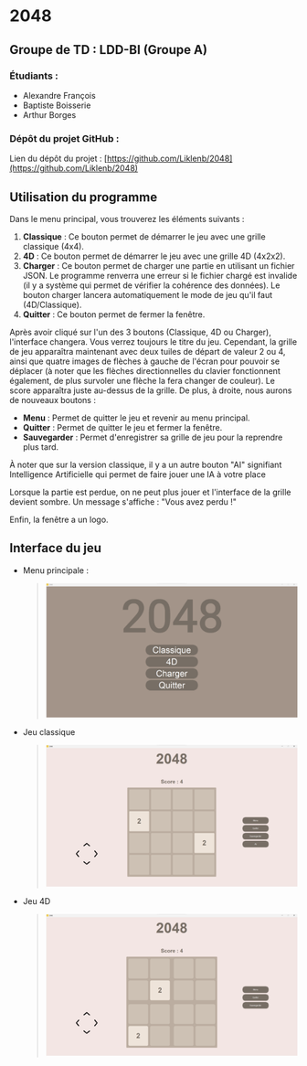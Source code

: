 # 2048

## Groupe de TD : LDD-BI (Groupe A)

### Étudiants :

- Alexandre François
- Baptiste Boisserie
- Arthur Borges

### Dépôt du projet GitHub :

Lien du dépôt du projet : [https://github.com/Liklenb/2048](https://github.com/Liklenb/2048)

## Utilisation du programme

Dans le menu principal, vous trouverez les éléments suivants :

1. **Classique** : Ce bouton permet de démarrer le jeu avec une grille classique (4x4).
2. **4D** : Ce bouton permet de démarrer le jeu avec une grille 4D (4x2x2).
3. **Charger** : Ce bouton permet de charger une partie en utilisant un fichier JSON. Le programme renverra une erreur si le fichier chargé est invalide (il y a système qui permet de vérifier la cohérence des données). Le bouton charger lancera automatiquement le mode de jeu qu'il faut (4D/Classique).
4. **Quitter** : Ce bouton permet de fermer la fenêtre.

Après avoir cliqué sur l'un des 3 boutons (Classique, 4D ou Charger), l'interface changera. Vous verrez toujours le titre du jeu. Cependant, la grille de jeu apparaîtra maintenant avec deux tuiles de départ de valeur 2 ou 4, ainsi que quatre images de flèches à gauche de l'écran pour pouvoir se déplacer (à noter que les flèches directionnelles du clavier fonctionnent également, de plus survoler une flèche la fera changer de couleur). Le score apparaîtra juste au-dessus de la grille. De plus, à droite, nous aurons de nouveaux boutons :

- **Menu** : Permet de quitter le jeu et revenir au menu principal.
- **Quitter** : Permet de quitter le jeu et fermer la fenêtre.
- **Sauvegarder** : Permet d'enregistrer sa grille de jeu pour la reprendre plus tard.

À noter que sur la version classique, il y a un autre bouton "AI" signifiant Intelligence Artificielle qui permet de faire jouer une IA à votre place

Lorsque la partie est perdue, on ne peut plus jouer et l'interface de la grille devient sombre. Un message s'affiche : "Vous avez perdu !"

Enfin, la fenêtre a un logo.

## Interface du jeu

- Menu principale :
  > ![menu.png](menu.png)
- Jeu classique 
  > ![classique.png](classique.png)
- Jeu 4D
  > ![quatred.png](quatred.png)

  
